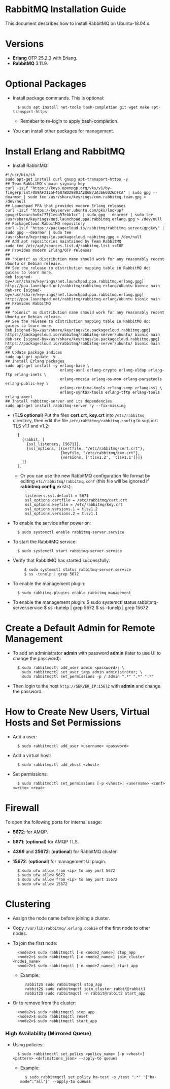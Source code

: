 RabbitMQ Installation Guide
===========================

This document describes how to install RabbitMQ on Ubuntu-18.04.x.

# Versions

- **Erlang** OTP 25.2.3 with Erlang.
- **RabbitMQ** 3.11.9.

# Optional Packages

- Install  package commands. This is optional:

        $ sudo apt install net-tools bash-completion git wget make apt-transport-https

    - Remeber to re-login to apply bash-completion.

- You can install other packages for management.


# Install Erlang and RabbitMQ

- Install RabbitMQ:


```
#!/usr/bin/sh
sudo apt-get install curl gnupg apt-transport-https -y
## Team RabbitMQ's main signing key
curl -1sLf "https://keys.openpgp.org/vks/v1/by-fingerprint/0A9AF2115F4687BD29803A206B73A36E6026DFCA" | sudo gpg --dearmor | sudo tee /usr/share/keyrings/com.rabbitmq.team.gpg > /dev/null
## Launchpad PPA that provides modern Erlang releases
curl -1sLf "https://keyserver.ubuntu.com/pks/lookup?op=get&search=0xf77f1eda57ebb1cc" | sudo gpg --dearmor | sudo tee /usr/share/keyrings/net.launchpad.ppa.rabbitmq.erlang.gpg > /dev/null
## PackageCloud RabbitMQ repository
curl -1sLf "https://packagecloud.io/rabbitmq/rabbitmq-server/gpgkey" | sudo gpg --dearmor | sudo tee /usr/share/keyrings/io.packagecloud.rabbitmq.gpg > /dev/null
## Add apt repositories maintained by Team RabbitMQ
sudo tee /etc/apt/sources.list.d/rabbitmq.list <<EOF
## Provides modern Erlang/OTP releases
##
## "bionic" as distribution name should work for any reasonably recent Ubuntu or Debian release.
## See the release to distribution mapping table in RabbitMQ doc guides to learn more.
deb [signed-by=/usr/share/keyrings/net.launchpad.ppa.rabbitmq.erlang.gpg] http://ppa.launchpad.net/rabbitmq/rabbitmq-erlang/ubuntu bionic main
deb-src [signed-by=/usr/share/keyrings/net.launchpad.ppa.rabbitmq.erlang.gpg] http://ppa.launchpad.net/rabbitmq/rabbitmq-erlang/ubuntu bionic main
## Provides RabbitMQ
##
## "bionic" as distribution name should work for any reasonably recent Ubuntu or Debian release.
## See the release to distribution mapping table in RabbitMQ doc guides to learn more.
deb [signed-by=/usr/share/keyrings/io.packagecloud.rabbitmq.gpg] https://packagecloud.io/rabbitmq/rabbitmq-server/ubuntu/ bionic main
deb-src [signed-by=/usr/share/keyrings/io.packagecloud.rabbitmq.gpg] https://packagecloud.io/rabbitmq/rabbitmq-server/ubuntu/ bionic main
EOF
## Update package indices
sudo apt-get update -y
## Install Erlang packages
sudo apt-get install -y erlang-base \
                        erlang-asn1 erlang-crypto erlang-eldap erlang-ftp erlang-inets \
                        erlang-mnesia erlang-os-mon erlang-parsetools erlang-public-key \
                        erlang-runtime-tools erlang-snmp erlang-ssl \
                        erlang-syntax-tools erlang-tftp erlang-tools erlang-xmerl
## Install rabbitmq-server and its dependencies
sudo apt-get install rabbitmq-server -y --fix-missing
```


- (**TLS optional**) Put the files **cert.crt**, **key.crt** into `/etc/rabbitmq` directory, then edit the file `/etc/rabbitmq/rabbitmq.config` to support TLS v1.1 and v1.2:

        [
          {rabbit, [
            {ssl_listeners, [5671]},
            {ssl_options, [{certfile, "/etc/rabbitmq/cert.crt"},
                           {keyfile, "/etc/rabbitmq/key.crt"},
                           {versions, ['tlsv1.2', 'tlsv1.1']}]}
          ]}
        ].

    - Or you can use the new RabbitMQ configuration file format by editing `etc/rabbitmq/rabbitmq.conf` (this file will be ignored if **rabbitmq.config** exists):

            listeners.ssl.default = 5671
            ssl_options.certfile = /etc/rabbitmq/cert.crt
            ssl_options.keyfile = /etc/rabbitmq/key.crt
            ssl_options.versions.1 = tlsv1.2
            ssl_options.versions.2 = tlsv1.1

- To enable the service after power on:

        $ sudo systemctl enable rabbitmq-server.service

- To start the RabbitMQ service:

        $ sudo systemctl start rabbitmq-server.service

- Verify that RabbitMQ has started successfully:

	       $ sudo systemctl status rabbitmq-server.service
	       $ ss -tunelp | grep 5672

- To enable the management plugin:

        $ sudo rabbitmq-plugins enable rabbitmq_management

- To enable the management plugin:
        $ sudo systemctl status rabbitmq-server.service
        $ ss -tunelp | grep 5672
        $ ss -tunelp | grep 15672

# Create a Default Admin for Remote Management

- To add an administrator **admin** with password **admin** (later to use UI to change the password):

        $ sudo rabbitmqctl add_user admin <password>; \
          sudo rabbitmqctl set_user_tags admin administrator; \
          sudo rabbitmqctl set_permissions -p / admin ".*" ".*" ".*"

- Then login to the host `http://SERVER_IP:15672` with **admin** and change the password.

# How to Create New Users, Virtual Hosts and Set Permissions

- Add a user:

        $ sudo rabbitmqctl add_user <username> <password>

- Add a virtual host:

        $ sudo rabbitmqctl add_vhost <vhost>

- Set permissions:

        $ sudo rabbitmqctl set_permissions [-p <vhost>] <username> <conf> <write> <read>

# Firewall

To open the following ports for internal usage:

- **5672**: for AMQP.
- **5671**: (**optional**) for AMQP TLS.
- **4369** and **25672**: (**optional**) for RabbitMQ cluster.
- **15672**: (**optional**) for management UI plugin.

        $ sudo ufw allow from <ip> to any port 5672
        $ sudo ufw allow 5672
        $ sudo ufw allow from <ip> to any port 15672
        $ sudo ufw allow 15672

# Clustering

- Assign the node name before joining a cluster.

- Copy `/var/lib/rabbitmq/.erlang.cookie` of the first node to other nodes.

- To join the first node:

        <node2>$ sudo rabbitmqctl [-n <node2_name>] stop_app
        <node2>$ sudo rabbitmqctl [-n <node2_name>] join_cluster <node1_name>
        <node2>$ sudo rabbitmqctl [-n <node2_name>] start_app

    - Example:

            rabbit2$ sudo rabbitmqctl stop_app
            rabbit2$ sudo rabbitmqctl join_cluster rabbit@rabbit1
            rabbit2$ sudo rabbitmqctl -n rabbit@rabbit2 start_app

- Or to remove from the cluster:

        <node2>$ sudo rabbitmqctl stop_app
        <node2>$ sudo rabbitmqctl reset
        <node2>$ sudo rabbitmqctl start_app

### High Availability (Mirrored Queue)

- Using policies:

        $ sudo rabbitmqctl set_policy <policy_name> [-p <vhost>] <pattern> <definitions_json> --apply-to queues

    - Example:

            $ sudo rabbitmqctl set_policy ha-test -p /test ".*" '{"ha-mode":"all"}' --apply-to queues
